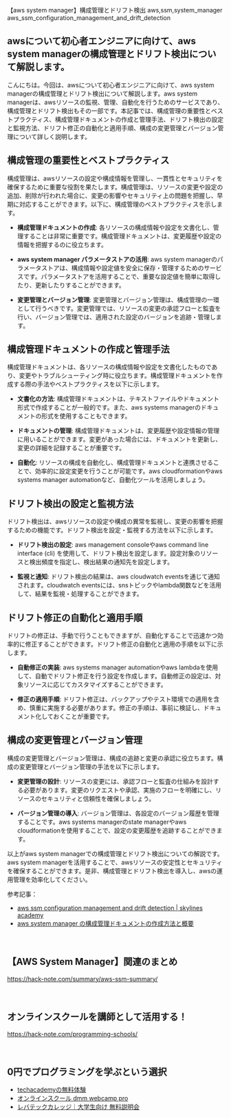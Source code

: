 【aws system manager】構成管理とドリフト検出
aws,ssm,system_manager
aws_ssm_configuration_management_and_drift_detection

## awsについて初心者エンジニアに向けて、aws system managerの構成管理とドリフト検出について解説します。

こんにちは。今回は、awsについて初心者エンジニアに向けて、aws system managerの構成管理とドリフト検出について解説します。aws system managerは、awsリソースの監視、管理、自動化を行うためのサービスであり、構成管理とドリフト検出もその一部です。本記事では、構成管理の重要性とベストプラクティス、構成管理ドキュメントの作成と管理手法、ドリフト検出の設定と監視方法、ドリフト修正の自動化と適用手順、構成の変更管理とバージョン管理について詳しく説明します。

## 構成管理の重要性とベストプラクティス

構成管理は、awsリソースの設定や構成情報を管理し、一貫性とセキュリティを確保するために重要な役割を果たします。構成管理は、リソースの変更や設定の追加、削除が行われた場合に、変更の影響やセキュリティ上の問題を把握し、早期に対応することができます。以下に、構成管理のベストプラクティスを示します。

- **構成管理ドキュメントの作成**: 各リソースの構成情報や設定を文書化し、管理することは非常に重要です。構成管理ドキュメントは、変更履歴や設定の情報を把握するのに役立ちます。

- **aws system manager パラメータストアの活用**: aws system managerのパラメータストアは、構成情報や設定値を安全に保存・管理するためのサービスです。パラメータストアを活用することで、重要な設定値を簡単に取得したり、更新したりすることができます。

- **変更管理とバージョン管理**: 変更管理とバージョン管理は、構成管理の一環として行うべきです。変更管理では、リソースの変更の承認フローと監査を行い、バージョン管理では、適用された設定のバージョンを追跡・管理します。

## 構成管理ドキュメントの作成と管理手法

構成管理ドキュメントは、各リソースの構成情報や設定を文書化したものであり、変更やトラブルシューティング時に役立ちます。構成管理ドキュメントを作成する際の手法やベストプラクティスを以下に示します。

- **文書化の方法**: 構成管理ドキュメントは、テキストファイルやドキュメント形式で作成することが一般的です。また、aws systems managerのドキュメントの形式を使用することもできます。

- **ドキュメントの管理**: 構成管理ドキュメントは、変更履歴や設定情報の管理に用いることができます。変更があった場合には、ドキュメントを更新し、変更の詳細を記録することが重要です。

- **自動化**: リソースの構成を自動化し、構成管理ドキュメントと連携させることで、効率的に設定変更を行うことが可能です。aws cloudformationやaws systems manager automationなど、自動化ツールを活用しましょう。

## ドリフト検出の設定と監視方法

ドリフト検出は、awsリソースの設定や構成の異常を監視し、変更の影響を把握するための機能です。ドリフト検出を設定・監視する方法を以下に示します。

- **ドリフト検出の設定**: aws management consoleやaws command line interface (cli) を使用して、ドリフト検出を設定します。設定対象のリソースと検出頻度を指定し、検出結果の通知先を設定します。

- **監視と通知**: ドリフト検出の結果は、aws cloudwatch eventsを通じて通知されます。cloudwatch eventsには、snsトピックやlambda関数などを活用して、結果を監視・処理することができます。

## ドリフト修正の自動化と適用手順

ドリフトの修正は、手動で行うこともできますが、自動化することで迅速かつ効率的に修正することができます。ドリフト修正の自動化と適用の手順を以下に示します。

- **自動修正の実装**: aws systems manager automationやaws lambdaを使用して、自動でドリフト修正を行う設定を作成します。自動修正の設定は、対象リソースに応じてカスタマイズすることができます。

- **修正の適用手順**: ドリフト修正は、バックアップやテスト環境での適用を含め、慎重に実施する必要があります。修正の手順は、事前に検証し、ドキュメント化しておくことが重要です。

## 構成の変更管理とバージョン管理

構成の変更管理とバージョン管理は、構成の追跡と変更の承認に役立ちます。構成の変更管理とバージョン管理の手法を以下に示します。

- **変更管理の設計**: リソースの変更には、承認フローと監査の仕組みを設計する必要があります。変更のリクエストや承認、実施のフローを明確にし、リソースのセキュリティと信頼性を確保しましょう。

- **バージョン管理の導入**: バージョン管理は、各設定のバージョン履歴を管理することです。aws systems managerのstate managerやaws cloudformationを使用することで、設定の変更履歴を追跡することができます。

以上がaws system managerでの構成管理とドリフト検出についての解説です。aws system managerを活用することで、awsリソースの安定性とセキュリティを確保することができます。是非、構成管理とドリフト検出を導入し、awsの運用管理を効率化してください。

参考記事：
- [aws ssm configuration management and drift detection | skylines academy](https://www.skylinesacademy.com/blog/2019/2/28/aws-ssm-configuration-management-and-drift-detection)
- [aws system manager の構成管理ドキュメントの作成方法と概要](https://dev.classmethod.jp/articles/aws-system-manager-document-create-1/)

　

## 【AWS System Manager】関連のまとめ
https://hack-note.com/summary/aws-ssm-summary/

　

## オンラインスクールを講師として活用する！
https://hack-note.com/programming-schools/

　

## 0円でプログラミングを学ぶという選択
- [techacademyの無料体験](//af.moshimo.com/af/c/click?a_id=2612475&amp;p_id=1555&amp;pc_id=2816&amp;pl_id=22706&amp;url=https%3a%2f%2ftechacademy.jp%2fhtmlcss-trial%3futm_source%3dmoshimo%26utm_medium%3daffiliate%26utm_campaign%3dtextad)
- [オンラインスクール dmm webcamp pro](//af.moshimo.com/af/c/click?a_id=2612482&amp;p_id=1363&amp;pc_id=2297&amp;pl_id=39999&amp;guid=on)
- [レバテックカレッジ｜大学生向け 無料説明会](//af.moshimo.com/af/c/click?a_id=4071793&p_id=3198&pc_id=7488&pl_id=41848)

